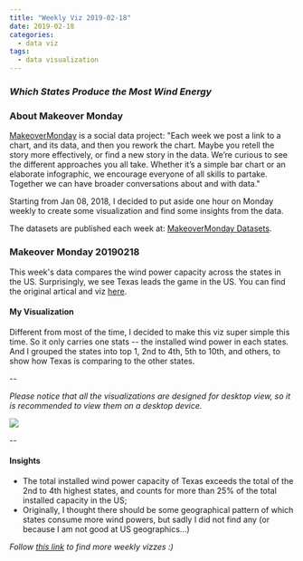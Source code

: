 ```yaml
---
title: "Weekly Viz 2019-02-18"
date: 2019-02-18
categories:
  - data viz
tags:
  - data visualization
---
```


### *Which States Produce the Most Wind Energy*


### About Makeover Monday

[MakeoverMonday](http://www.makeovermonday.co.uk/) is a social data project:
"Each week we post a link to a chart, and its data, and then you rework the chart.
Maybe you retell the story more effectively, or find a new story in the data.
We’re curious to see the different approaches you all take. Whether it’s a simple bar chart or an elaborate infographic, we encourage everyone of all skills to partake.
Together we can have broader conversations about and with data."

Starting from Jan 08, 2018, I decided to put aside one hour on Monday weekly to create some visualization and find some insights from the data.

The datasets are published each week at: [MakeoverMonday Datasets](http://www.makeovermonday.co.uk/data/).

### Makeover Monday 20190218

This week's data compares the wind power capacity across the states in the US. Surprisingly, we see Texas leads the game in the US. You can find the original artical and viz [here](https://howmuch.net/articles/wind-power-in-the-united-states-2018).  

#### My Visualization

Different from most of the time, I decided to make this viz super simple this time. So it only carries one stats -- the installed wind power in each states. And I grouped the states into top 1, 2nd to 4th, 5th to 10th, and others, to show how Texas is comparing to the other states.  

--  

*Please notice that all the visualizations are designed for desktop view, so it is recommended to view them on a desktop device.*  

<div class='tableauPlaceholder' id='viz1550539173624' style='position: relative'>
<noscript><a href='#'>
    <img alt=' ' src='https:&#47;&#47;public.tableau.com&#47;static&#47;images&#47;Ma&#47;MakeOverMonday20190218_0&#47;Dashboard1&#47;1_rss.png' style='border: none' />
</a></noscript>
<object class='tableauViz'  style='display:none;'>
  <param name='host_url' value='https%3A%2F%2Fpublic.tableau.com%2F' />
  <param name='embed_code_version' value='3' />
  <param name='site_root' value='' />
  <param name='name' value='MakeOverMonday20190218_0&#47;Dashboard1' />
  <param name='tabs' value='no' />
  <param name='toolbar' value='yes' />
  <param name='static_image' value='https:&#47;&#47;public.tableau.com&#47;static&#47;images&#47;Ma&#47;MakeOverMonday20190218_0&#47;Dashboard1&#47;1.png' /> 
  <param name='animate_transition' value='yes' />
  <param name='display_static_image' value='yes' />
  <param name='display_spinner' value='yes' />
  <param name='display_overlay' value='yes' />
  <param name='display_count' value='yes' />
</object></div>               
<script type='text/javascript'>                   
  var divElement = document.getElementById('viz1550539173624');   
  var vizElement = divElement.getElementsByTagName('object')[0];                    
  vizElement.style.width='800px';vizElement.style.height='627px';         
  var scriptElement = document.createElement('script');                  
  scriptElement.src = 'https://public.tableau.com/javascripts/api/viz_v1.js';                    
  vizElement.parentNode.insertBefore(scriptElement, vizElement);            
</script>  

--  

#### Insights
* The total installed wind power capacity of Texas exceeds the total of the 2nd to 4th highest states, and counts for more than 25% of the total installed capacity in the US;  
* Originally, I thought there should be some geographical pattern of which states consume more wind powers, but sadly I did not find any (or because I am not good at US geographics...)


*Follow [this link](https://yudong-94.github.io/personal-website/project/MakeOverMonday2019/) to find more weekly vizzes :)*